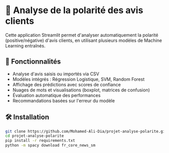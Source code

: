 # 🧠 Analyse de la polarité des avis clients

Cette application Streamlit permet d'analyser automatiquement la polarité (positive/négative) d'avis clients, en utilisant plusieurs modèles de Machine Learning entraînés.

## 🚀 Fonctionnalités
- Analyse d'avis saisis ou importés via CSV
- Modèles intégrés : Régression Logistique, SVM, Random Forest
- Affichage des prédictions avec scores de confiance
- Nuages de mots et visualisations (boxplot, matrices de confusion)
- Évaluation automatique des performances
- Recommandations basées sur l'erreur du modèle

## 🛠 Installation

```bash
git clone https://github.com/Mohamed-Ali-Dia/projet-analyse-polarite.git
cd projet-analyse-polarite
pip install -r requirements.txt
python -m spacy download fr_core_news_sm
